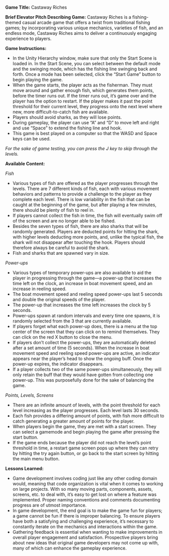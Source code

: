 **Game Title:** 
Castaway Riches

**Brief Elevator Pitch Describing Game:**
Castaway Riches is a fishing-themed casual arcade game that offers a twist from traditional fishing games; by incorporating various unique mechanics, varieties of fish, and an endless mode, Castaway Riches aims to deliver a continuously engaging experience to players.

**Game Instructions:**
- In the Unity Hierarchy window, make sure that only the Start Scene is loaded in. In the Start Scene, you can select between the default mode and the swinging mode, which has the fishing line swinging back and forth. Once a mode has been selected, click the “Start Game” button to begin playing the game.
- When the game starts, the player acts as the fisherman. They must move around and gather enough fish, which generates them points, before the timer runs out. If the timer runs out, it’s game over and the player has the option to restart. If the player makes it past the point threshold for their current level, they progress onto the next level where new, more difficult-to-catch fish are available.
- Players should avoid sharks, as they will lose points.
- During gameplay, the player can use “A” and “D” to move left and right and use “Space” to extend the fishing line and hook.
- This game is best played on a computer so that the WASD and Space keys can be used.

_For the sake of game testing, you can press the J key to skip through the levels._

**Available Content:**

_Fish_
- Various types of fish are offered as the player progresses through the levels. There are 7 different kinds of fish, each with various movement behaviors and patterns to provide a challenge to the player as they complete each level. There is low variability in the fish that can be caught at the beginning of the game, but after playing a few minutes, there should be plenty of fish to reel in.
- If players cannot collect the fish in time, the fish will eventually swim off of the screen and are no longer able to be fished.
- Besides the seven types of fish, there are also sharks that will be randomly generated. Players are deducted points for hitting the shark, with higher levels deducting more points, and, unlike the typical fish, the shark will not disappear after touching the hook. Players should therefore always be careful to avoid the shark.
- Fish and sharks that are spawned vary in size.

_Power-ups_
- Various types of temporary power-ups are also available to aid the player in progressing through the game––a power-up that increases the time left on the clock, an increase in boat movement speed, and an increase in reeling speed. 
- The boat movement speed and reeling speed power-ups last 5 seconds and double the original speeds of the player.
- The power-up that increases the time left increases the clock by 5 seconds.
- Power-ups spawn at random intervals and every time one spawns, it is randomly selected from the 3 that are currently available.
- If players forget what each power-up does, there is a menu at the top center of the screen that they can click on to remind themselves. They can click on the red X button to close the menu.
- If players don’t collect the power-ups, they are automatically deleted after a set amount of time (5 seconds).
When the increase in boat movement speed and reeling speed power-ups are active, an indicator appears near the player’s head to show the ongoing buff. Once the power-up expires, the indicator disappears.
- If a player collects two of the same power-ups simultaneously, they will only retain the buff that they would have gotten from collecting one power-up. This was purposefully done for the sake of balancing the game.

_Points, Levels, Screens_
- There are an infinite amount of levels, with the point threshold for each level increasing as the player progresses. Each level lasts 30 seconds.
- Each fish provides a differing amount of points, with fish more difficult to catch generating a greater amount of points for the player.
- When players begin the game, they are met with a start screen. They can select a gamemode and begin playing the game after pressing the start button.
- If the game ends because the player did not reach the level’s point threshold in time, a restart game screen pops up where they can retry by hitting the try again button, or go back to the start screen by hitting the main menu button.

**Lessons Learned:**
- Game development involves coding just like any other coding domain would, meaning that code organization is vital when it comes to working on large projects. With so many moving parts, components, assets, screens, etc. to deal with, it’s easy to get lost on where a feature was implemented. Proper naming conventions and comments documenting progress are of utmost importance.
- In game development, the end goal is to make the game fun for players; a game cannot be fun if there is improper balancing. To ensure players have both a satisfying and challenging experience, it’s necessary to constantly iterate on the mechanics and interactions within the game.
- Gathering feedback is essential when wanting to make improvements in overall player engagement and satisfaction. Prospective players bring about new ideas that original game developers may not come up with, many of which can enhance the gameplay experience.
